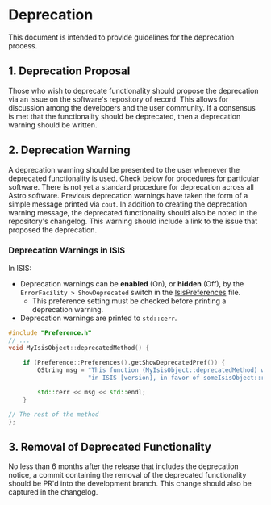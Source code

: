 # Deprecation
This document is intended to provide guidelines for the deprecation process.

## 1. Deprecation Proposal
Those who wish to deprecate functionality should propose the deprecation via an issue on the software's repository of record.  This allows for discussion among the developers and the user community.  If a consensus is met that the functionality should be deprecated, then a deprecation warning should be written.

## 2. Deprecation Warning
A deprecation warning should be presented to the user whenever the deprecated functionality is used.  Check below for procedures for particular software.  There is not yet a standard procedure for deprecation across all Astro software.  Previous deprecation warnings have taken the form of a simple message printed via `cout`.  In addition to creating the deprecation warning message, the deprecated functionality should also be noted in the repository's changelog.  This warning should include a link to the issue that proposed the deprecation.

### Deprecation Warnings in ISIS

In ISIS:

- Deprecation warnings can be **enabled** (On), or **hidden** (Off), by the `ErrorFacility > ShowDeprecated` switch in the [IsisPreferences](../../concepts/isis-fundamentals/preference-dictionary.md) file.
    - This preference setting must be checked before printing a deprecation warning.
- Deprecation warnings are printed to `std::cerr`.


```cpp
#include "Preference.h"
// ...
void MyIsisObject::deprecatedMethod() {
    
    if (Preference::Preferences().getShowDeprecatedPref()) {
        QString msg = "This function (MyIsisObject::deprecatedMethod) will be deprecated "
                      "in ISIS [version], in favor of someIsisObject::replacementMethod.";

        std::cerr << msg << std::endl;
    }

// The rest of the method
};
```

## 3. Removal of Deprecated Functionality
No less than 6 months after the release that includes the deprecation notice, a commit containing the removal of the deprecated functionality should be PR'd into the development branch.  This change should also be captured in the changelog.